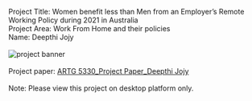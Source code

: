 Project Title: Women benefit less than Men from an Employer’s Remote Working Policy during 2021 in Australia
<br>
Project Area: Work From Home and their policies
<br>
Name: Deepthi Jojy
<br>
<br>
![project banner](https://user-images.githubusercontent.com/122414196/232620122-67efd243-fccb-449d-a008-19e0a7df80d6.png)
<br>
<br>
Project paper: [ARTG 5330_Project Paper_Deepthi Jojy](https://northeastern-my.sharepoint.com/:w:/g/personal/jojy_d_northeastern_edu/EbC6IAHuAAdAqKmjSKjsn0wBj3tlkq8vvgX_O22733IMOw?e=MhD8Cv)
<br>
<br>
Note: Please view this project on desktop platform only.